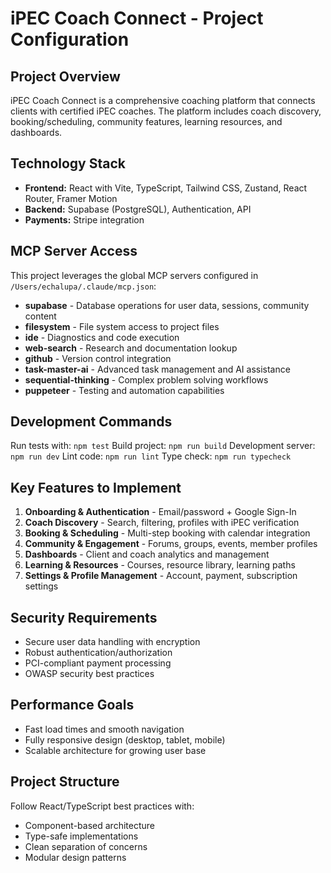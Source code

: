 # iPEC Coach Connect - Project Configuration

## Project Overview
iPEC Coach Connect is a comprehensive coaching platform that connects clients with certified iPEC coaches. The platform includes coach discovery, booking/scheduling, community features, learning resources, and dashboards.

## Technology Stack
- **Frontend:** React with Vite, TypeScript, Tailwind CSS, Zustand, React Router, Framer Motion
- **Backend:** Supabase (PostgreSQL), Authentication, API
- **Payments:** Stripe integration

## MCP Server Access
This project leverages the global MCP servers configured in `/Users/echalupa/.claude/mcp.json`:
- **supabase** - Database operations for user data, sessions, community content
- **filesystem** - File system access to project files
- **ide** - Diagnostics and code execution
- **web-search** - Research and documentation lookup
- **github** - Version control integration
- **task-master-ai** - Advanced task management and AI assistance
- **sequential-thinking** - Complex problem solving workflows
- **puppeteer** - Testing and automation capabilities

## Development Commands
Run tests with: `npm test`
Build project: `npm run build`
Development server: `npm run dev`
Lint code: `npm run lint`
Type check: `npm run typecheck`

## Key Features to Implement
1. **Onboarding & Authentication** - Email/password + Google Sign-In
2. **Coach Discovery** - Search, filtering, profiles with iPEC verification
3. **Booking & Scheduling** - Multi-step booking with calendar integration
4. **Community & Engagement** - Forums, groups, events, member profiles
5. **Dashboards** - Client and coach analytics and management
6. **Learning & Resources** - Courses, resource library, learning paths
7. **Settings & Profile Management** - Account, payment, subscription settings

## Security Requirements
- Secure user data handling with encryption
- Robust authentication/authorization
- PCI-compliant payment processing
- OWASP security best practices

## Performance Goals
- Fast load times and smooth navigation
- Fully responsive design (desktop, tablet, mobile)
- Scalable architecture for growing user base

## Project Structure
Follow React/TypeScript best practices with:
- Component-based architecture
- Type-safe implementations
- Clean separation of concerns
- Modular design patterns